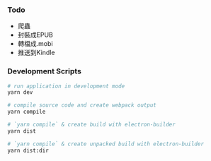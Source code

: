 ### Todo

* 爬蟲
* 封裝成EPUB
* 轉檔成.mobi
* 推送到Kindle

### Development Scripts

```bash
# run application in development mode
yarn dev

# compile source code and create webpack output
yarn compile

# `yarn compile` & create build with electron-builder
yarn dist

# `yarn compile` & create unpacked build with electron-builder
yarn dist:dir
```

